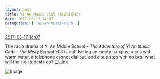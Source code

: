 ```yaml
---
layout: post
title: Yi An Music Club (易安音乐社)
date: 2017-06-17 14:07
categories: [ 'yi-an-music-club' ]
---
```


<div class="weibo-info">
  <a href="http://weibo.com/6094546964/F8eElh3wA">2017-06-17 14:07</a>
</div>

The radio drama of Yi An Middle School – *The Adventure of Yi An Music Club – The Misty School* E03 is out! Facing an empty campus, a cup with warm water, a telephone cannot dial out, and a bus stop with no bus, what will the six students do? [❏ Link](http://www.ximalaya.com/78339006/sound/41062765)

<!-- more -->

![Image](http://wx3.sinaimg.cn/mw690/006Es64Agy1fgo6092dz9j30u21fdnj5.jpg)
